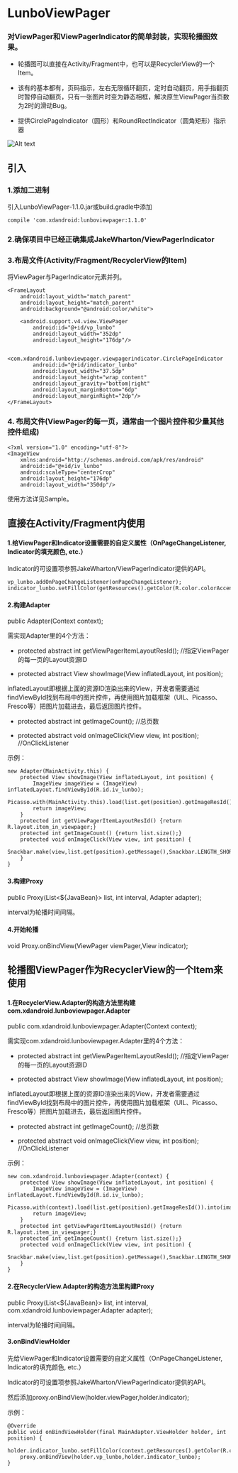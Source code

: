 # LunboViewPager
### 对ViewPager和ViewPagerIndicator的简单封装，实现轮播图效果。

- 轮播图可以直接在Activity/Fragment中，也可以是RecyclerView的一个Item。

- 该有的基本都有，页码指示，左右无限循环翻页，定时自动翻页，用手指翻页时暂停自动翻页，只有一张图片时变为静态相框，解决原生ViewPager当页数为2时的滑动Bug。

- 提供CirclePageIndicator（圆形）和RoundRectIndicator（圆角矩形）指示器

![Alt text](https://raw.githubusercontent.com/xingda920813/LunboViewPager/master/video.gif)

## 引入
### 1.添加二进制

引入LunboViewPager-1.1.0.jar或build.gradle中添加

    compile 'com.xdandroid:lunboviewpager:1.1.0'

### 2.确保项目中已经正确集成JakeWharton/ViewPagerIndicator

### 3.布局文件(Activity/Fragment/RecyclerView的Item)

将ViewPager与PagerIndicator元素并列。

	<FrameLayout
    	android:layout_width="match_parent"
    	android:layout_height="match_parent"
    	android:background="@android:color/white">
    
    	<android.support.v4.view.ViewPager
    		android:id="@+id/vp_lunbo"
    		android:layout_width="352dp"
    		android:layout_height="176dp"/>
    
    	<com.xdandroid.lunboviewpager.viewpagerindicator.CirclePageIndicator
    		android:id="@+id/indicator_lunbo"
    		android:layout_width="37.5dp"
    		android:layout_height="wrap_content"
    		android:layout_gravity="bottom|right"
    		android:layout_marginBottom="6dp"
    		android:layout_marginRight="2dp"/>
    </FrameLayout>
    
### 4. 布局文件(ViewPager的每一页，通常由一个图片控件和少量其他控件组成)

	<?xml version="1.0" encoding="utf-8"?>
	<ImageView
   		xmlns:android="http://schemas.android.com/apk/res/android"
  		android:id="@+id/iv_lunbo"
    	android:scaleType="centerCrop"
    	android:layout_height="176dp"
    	android:layout_width="350dp"/>

使用方法详见Sample。

## 直接在Activity/Fragment内使用

#### 1.给ViewPager和Indicator设置需要的自定义属性（OnPageChangeListener, Indicator的填充颜色, etc.）

Indicator的可设置项参照JakeWharton/ViewPagerIndicator提供的API。

	vp_lunbo.addOnPageChangeListener(onPageChangeListener);
    indicator_lunbo.setFillColor(getResources().getColor(R.color.colorAccent));

#### 2.构建Adapter

public Adapter(Context context);

需实现Adapter里的4个方法：

- protected abstract int getViewPagerItemLayoutResId();		//指定ViewPager的每一页的Layout资源ID

- protected abstract View showImage(View inflatedLayout, int position);

inflatedLayout即根据上面的资源ID渲染出来的View，开发者需要通过findViewById找到布局中的图片控件，再使用图片加载框架（UIL、Picasso、Fresco等）把图片加载进去，最后返回图片控件。

- protected abstract int getImageCount();	//总页数

- protected abstract void onImageClick(View view, int position);		//OnClickListener

示例：

	new Adapter(MainActivity.this) {
        protected View showImage(View inflatedLayout, int position) {
            ImageView imageView = (ImageView) inflatedLayout.findViewById(R.id.iv_lunbo);
            Picasso.with(MainActivity.this).load(list.get(position).getImageResId()).into(imageView);
            return imageView;
        }
        protected int getViewPagerItemLayoutResId() {return R.layout.item_in_viewpager;}
        protected int getImageCount() {return list.size();}
        protected void onImageClick(View view, int position) {
			Snackbar.make(view,list.get(position).getMessage(),Snackbar.LENGTH_SHORT).show();
		}
    }

#### 3.构建Proxy

public Proxy(List<${JavaBean}> list, int interval, Adapter adapter);

interval为轮播时间间隔。

#### 4.开始轮播

void Proxy.onBindView(ViewPager viewPager,View indicator);

## 轮播图ViewPager作为RecyclerView的一个Item来使用

#### 1.在RecyclerView.Adapter的构造方法里构建com.xdandroid.lunboviewpager.Adapter

public com.xdandroid.lunboviewpager.Adapter(Context context);

需实现com.xdandroid.lunboviewpager.Adapter里的4个方法：

- protected abstract int getViewPagerItemLayoutResId();		//指定ViewPager的每一页的Layout资源ID

- protected abstract View showImage(View inflatedLayout, int position);

inflatedLayout即根据上面的资源ID渲染出来的View，开发者需要通过findViewById找到布局中的图片控件，再使用图片加载框架（UIL、Picasso、Fresco等）把图片加载进去，最后返回图片控件。

- protected abstract int getImageCount();	//总页数

- protected abstract void onImageClick(View view, int position);		//OnClickListener

示例：

	new com.xdandroid.lunboviewpager.Adapter(context) {
        protected View showImage(View inflatedLayout, int position) {
            ImageView imageView = (ImageView) inflatedLayout.findViewById(R.id.iv_lunbo);
            Picasso.with(context).load(list.get(position).getImageResId()).into(imageView);
            return imageView;
        }
        protected int getViewPagerItemLayoutResId() {return R.layout.item_in_viewpager;}
        protected int getImageCount() {return list.size();}
        protected void onImageClick(View view, int position) {
			Snackbar.make(view,list.get(position).getMessage(),Snackbar.LENGTH_SHORT).show();
		}
    }

#### 2.在RecyclerView.Adapter的构造方法里构建Proxy

public Proxy(List<${JavaBean}> list, int interval, com.xdandroid.lunboviewpager.Adapter adapter);

interval为轮播时间间隔。

#### 3.onBindViewHolder

先给ViewPager和Indicator设置需要的自定义属性（OnPageChangeListener, Indicator的填充颜色, etc.）

Indicator的可设置项参照JakeWharton/ViewPagerIndicator提供的API。

然后添加proxy.onBindView(holder.viewPager,holder.indicator);

示例：

	@Override
    public void onBindViewHolder(final MainAdapter.ViewHolder holder, int position) {
        holder.indicator_lunbo.setFillColor(context.getResources().getColor(R.color.colorAccent));
        proxy.onBindView(holder.vp_lunbo,holder.indicator_lunbo);
    }

